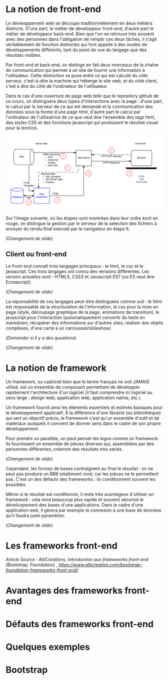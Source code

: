 # La notion de front-end

Le dévleoppement web se découpe traditionnellement en deux métiers distincts. D'une part, le métier de développeur front-end, d'autre part le métier de développeur back-end. Bien que l'on se retrouve très souvent avec des personnes dans l'obligation de remplir ces deux tâches, il s'agit véritablement de fonction distinctes qui font appelle à des modes de développements différents, tant du point de vue du langage que des résultats visibles.

Par front-end et back-end, on distinge en fait deux morceaux de la chaîne de communication qui permet à un site de fournir une information à l'utilisateur. Cette distinction se pose entre ce qui est calculé du côté serveur, c'est-à-dire la machine qui héberge le site web, et du côté client, c'est à dire du côté de l'ordinateur de l'utilisateur.

Dans le cas d'une ouverture de page web telle que le repository github de ce cours, on distinguera deux types d'interactions avec la page : d'une part, le calcul par le serveur de ce qui est demandé et la communication des données sous la forme d'une page html, d'autre part le calcul par l'ordinateur de l'utilisatrice de ce que veut dire l'ensemble des tags html, des styles CSS et des fonctions javascript qui produisent le résultat visuel pour la lectrice.

![](images/client-server-communication.png)

Sur l'image suivante, où les étapes sont montrées dans leur ordre écrit en rouge, on distingue la gestion par le serveur de la selection des fichiers à envoyer du rendu final executé par le navigateur en étape 6.
 
*(Changement de slide)*

## Client ou front-end

Le front-end connaît trois langages principaux : le html, le css et le javascript. Ces trois langages ont connu des versions différentes. Les version actuelles sont : HTML5, CSS3 et Javascript ES7 (où ES veut dire Ecmascript).

*(Changement de slide)*

La reponsabilité de ces langages peut-être distinguées comme suit : le html est responsable de la structuration de l'information, le css pour la mise en page (style, découpage graphique de la page, animations de transition), le javascript pour l'interaction (automatiquement convertir du texte en markdown, récupérer des informations sur d'autres sites, réaliser des objets complexes, d'une carte à un carroussel/slideshow)

(*Demander si il y a des questions*)

(*Changement de slide*)

# La notion de framework

Un framework, ou cadriciel bien que le terme français ne soit JAMAIS utilisé, est un ensemble de composant permettant de développer rapidement l'architecture d'un logiciel (il faut comprendre ici logiciel au sens large : design web, application web, application native, etc.).

Un framework fournit ainsi les éléments essentiels et estimés basiques pour le développement applicatif. À la différence d'une librairie (ou bibliothèque) qui sert un objectif précis, le framework n'est qu'un ensemble d'outil et de matériaux auxquels il convient de donner sens dans le cadre de son propre développement. 

Pour prendre un parallèle, on peut penser les legos comme un framework. Ils fournissent un ensemble de pièces diverses qui, assemblées par des personnes différentes, créeront des résultats très variés.

(*Changement de slide*)

 Cependant, les formes de bases contraignent au final le résultat : on ne peut pas produire un BB8 totalement rond, car les pièces ne le permettent pas. C'est un des défauts des frameworks : ils conditionnent souvent les possibles.

Même si le résultat est conditionné, il reste très avantageux d'utiliser un framework : cela rend beaucoup plus rapide et souvent sécurisé le déveloopement des bases d'une applications. Dans le cadre d'une application web, il gèrera par exemple la connexion à une base de données qu'il faudra juste paramètrer.

(*Changement de slide*)

# Les frameworks front-end

*Article Source : AltiCreations, Introduction aux frameworks front-end (Bootstrap, Foundation) ,  https://www.alticreation.com/bootstrap-foundation-frameworks-front-end/*

# Avantages des frameworks front-end

# Défauts des frameworks front-end

# Quelques exemples

# Bootstrap